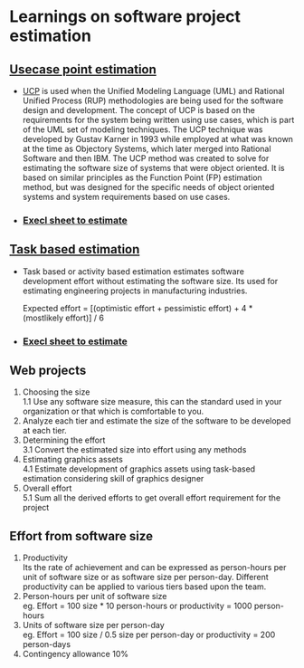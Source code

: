 # Learnings on software project estimation
## [Usecase point estimation](https://github.com/signalarun/estimation-learnings/tree/master/usecase-point-estimation)
   * [UCP](https://en.wikipedia.org/wiki/Use_Case_Points) is used when the Unified Modeling Language (UML) and Rational Unified Process (RUP) methodologies are being 
used for the software design and development. The concept of UCP is based on the requirements for the system being
written using use cases, which is part of the UML set of modeling techniques. 
The UCP technique was developed by Gustav Karner in 1993 while employed at what was known at the time as Objectory Systems, 
which later merged into Rational Software and then IBM. The UCP method was created to solve for estimating the software
size of systems that were object oriented. It is based on similar principles as the Function Point (FP) estimation method,
but was designed for the specific needs of object oriented systems and system requirements based on use cases.
   * ### [Execl sheet to estimate](https://github.com/signalarun/estimation-learnings/blob/master/usecase-point-estimation/UCP%20Estimation.xlsx)
   
## [Task based estimation](https://github.com/signalarun/estimation-learnings/tree/master/task-based-estimation)
   * Task based or activity based estimation estimates software development effort without estimating the software size. Its
     used for estimating engineering projects in manufacturing industries. 
     
     Expected effort = [(optimistic effort + pessimistic effort) + 4 * (mostlikely effort)] / 6
   * ### [Execl sheet to estimate](https://github.com/signalarun/estimation-learnings/blob/master/task-based-estimation/Task%20based%20estimation.xlsx)
     

## Web projects
 1. Choosing the size  
     1.1 Use any software size measure, this can the standard used in your organization or that which is comfortable to you.
 2. Analyze each tier and estimate the size of the software to be developed at each tier.
 3. Determining the effort  
     3.1 Convert the estimated size into effort using any methods
 4. Estimating graphics assets  
     4.1 Estimate development of graphics assets using task-based estimation considering skill of graphics designer
 5. Overall effort  
     5.1 Sum all the derived efforts to get overall effort requirement for the project

## Effort from software size
 1. Productivity  
     Its the rate of achievement and can be expressed as person-hours per unit of software size or as software size per 
     person-day. Different productivity can be applied to various tiers based upon the team.
 2. Person-hours per unit of software size  
     eg. Effort = 100 size * 10 person-hours or productivity
                = 1000 person-hours    
 3. Units of software size per person-day  
      eg. Effort = 100 size / 0.5 size per person-day or productivity
                 = 200 person-days
 4. Contingency allowance 10%
    


